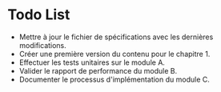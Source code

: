 # Todo List

- Mettre à jour le fichier de spécifications avec les dernières modifications.
- Créer une première version du contenu pour le chapitre 1. 
- Effectuer les tests unitaires sur le module A.
- Valider le rapport de performance du module B.
- Documenter le processus d'implémentation du module C.
